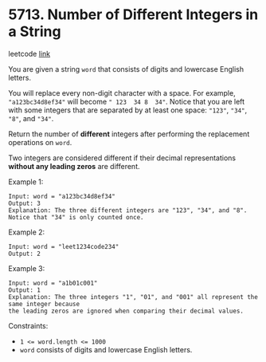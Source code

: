 # 5713. Number of Different Integers in a String

leetcode [link][problem]

You are given a string `word` that consists of digits and lowercase English letters.

You will replace every non-digit character with a space. For example, `"a123bc34d8ef34"` will become `" 123  34 8  34"`. Notice that you are left with some integers that are separated by at least one space: `"123"`, `"34"`, `"8"`, and `"34"`.

Return the number of **different** integers after performing the replacement operations on `word`.

Two integers are considered different if their decimal representations **without any leading zeros** are different.

Example 1:

```
Input: word = "a123bc34d8ef34"
Output: 3
Explanation: The three different integers are "123", "34", and "8". Notice that "34" is only counted once.
```

Example 2:

```
Input: word = "leet1234code234"
Output: 2
```

Example 3:

```
Input: word = "a1b01c001"
Output: 1
Explanation: The three integers "1", "01", and "001" all represent the same integer because
the leading zeros are ignored when comparing their decimal values.
```

Constraints:

* `1 <= word.length <= 1000`
* `word` consists of digits and lowercase English letters.

[problem]: https://leetcode.com/contest/weekly-contest-234/problems/number-of-different-integers-in-a-string/
